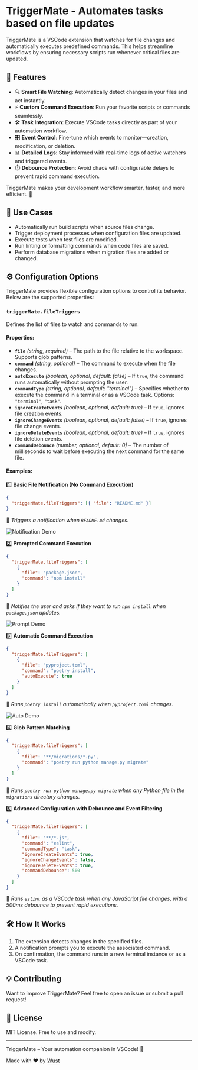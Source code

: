 # TriggerMate - Automates tasks based on file updates

TriggerMate is a VSCode extension that watches for file changes and automatically executes predefined commands. This helps streamline workflows by ensuring necessary scripts run whenever critical files are updated.

## 🚀 Features

- 🔍 **Smart File Watching**: Automatically detect changes in your files and act instantly.
- ⚡ **Custom Command Execution**: Run your favorite scripts or commands seamlessly.
- 🛠️ **Task Integration**: Execute VSCode tasks directly as part of your automation workflow.
- 🎛️ **Event Control**: Fine-tune which events to monitor—creation, modification, or deletion.
- 📊 **Detailed Logs**: Stay informed with real-time logs of active watchers and triggered events.
- ⏱️ **Debounce Protection**: Avoid chaos with configurable delays to prevent rapid command execution.

TriggerMate makes your development workflow smarter, faster, and more efficient. 🚀

## 🎯 Use Cases

- Automatically run build scripts when source files change.
- Trigger deployment processes when configuration files are updated.
- Execute tests when test files are modified.
- Run linting or formatting commands when code files are saved.
- Perform database migrations when migration files are added or changed.

## ⚙️ Configuration Options

TriggerMate provides flexible configuration options to control its behavior. Below are the supported properties:

### `triggerMate.fileTriggers`

Defines the list of files to watch and commands to run.

#### Properties:

- **`file`** _(string, required)_ – The path to the file relative to the workspace. Supports glob patterns.
- **`command`** _(string, optional)_ – The command to execute when the file changes.
- **`autoExecute`** _(boolean, optional, default: false)_ – If `true`, the command runs automatically without prompting the user.
- **`commandType`** _(string, optional, default: "terminal")_ – Specifies whether to execute the command in a terminal or as a VSCode task. Options: `"terminal"`, `"task"`.
- **`ignoreCreateEvents`** _(boolean, optional, default: true)_ – If `true`, ignores file creation events.
- **`ignoreChangeEvents`** _(boolean, optional, default: false)_ – If `true`, ignores file change events.
- **`ignoreDeleteEvents`** _(boolean, optional, default: true)_ – If `true`, ignores file deletion events.
- **`commandDebounce`** _(number, optional, default: 0)_ – The number of milliseconds to wait before executing the next command for the same file.

#### Examples:

1️⃣ **Basic File Notification (No Command Execution)**

```json
{
  "triggerMate.fileTriggers": [{ "file": "README.md" }]
}
```

📌 _Triggers a notification when `README.md` changes._

![Notification Demo](images/notification.gif)

2️⃣ **Prompted Command Execution**

```json
{
  "triggerMate.fileTriggers": [
    {
      "file": "package.json",
      "command": "npm install"
    }
  ]
}
```

📌 _Notifies the user and asks if they want to run `npm install` when `package.json` updates._

![Prompt Demo](images/prompt.gif)

3️⃣ **Automatic Command Execution**

```json
{
  "triggerMate.fileTriggers": [
    {
      "file": "pyproject.toml",
      "command": "poetry install",
      "autoExecute": true
    }
  ]
}
```

📌 _Runs `poetry install` automatically when `pyproject.toml` changes._

![Auto Demo](images/auto.gif)

4️⃣ **Glob Pattern Matching**

```json
{
  "triggerMate.fileTriggers": [
    {
      "file": "**/migrations/*.py",
      "command": "poetry run python manage.py migrate"
    }
  ]
}
```

📌 _Runs `poetry run python manage.py migrate` when any Python file in the `migrations` directory changes._

5️⃣ **Advanced Configuration with Debounce and Event Filtering**

```json
{
  "triggerMate.fileTriggers": [
    {
      "file": "**/*.js",
      "command": "eslint",
      "commandType": "task",
      "ignoreCreateEvents": true,
      "ignoreChangeEvents": false,
      "ignoreDeleteEvents": true,
      "commandDebounce": 500
    }
  ]
}
```

📌 _Runs `eslint` as a VSCode task when any JavaScript file changes, with a 500ms debounce to prevent rapid executions._

## 🛠️ How It Works

1. The extension detects changes in the specified files.
2. A notification prompts you to execute the associated command.
3. On confirmation, the command runs in a new terminal instance or as a VSCode task.

## 💡 Contributing

Want to improve TriggerMate? Feel free to open an issue or submit a pull request!

## 📜 License

MIT License. Free to use and modify.

---

TriggerMate – Your automation companion in VSCode! 🚀

Made with ❤️ by [Wust](https://wust.dev)
